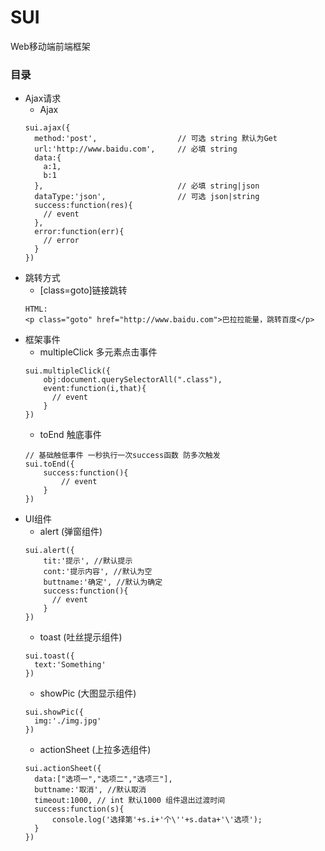 # SUI
Web移动端前端框架

### 目录
- Ajax请求
  - Ajax
  ```
  sui.ajax({
  	method:'post', 					// 可选 string 默认为Get
  	url:'http://www.baidu.com', 	// 必填 string
  	data:{
  	  a:1,
  	  b:1
    },								// 必填 string|json
    dataType:'json', 				// 可选 json|string
    success:function(res){
	  // event
    },
    error:function(err){
	  // error
    }
  })
  ```
- 跳转方式
  - \[class\=goto\]链接跳转
  ```
  HTML:
  <p class="goto" href="http://www.baidu.com">巴拉拉能量，跳转百度</p>
  ```
- 框架事件
  - multipleClick 多元素点击事件
  ```
  sui.multipleClick({
	  obj:document.querySelectorAll(".class"),
	  event:function(i,that){
	  	// event
	  }
  })
  ```
  - toEnd 触底事件
  ```
  // 基础触低事件 一秒执行一次success函数 防多次触发
  sui.toEnd({
      success:function(){
          // event
      }
  })
  ```
- UI组件
  - alert (弹窗组件)  
  ```
  sui.alert({
      tit:'提示', //默认提示
      cont:'提示内容', //默认为空
      buttname:'确定', //默认为确定
      success:function(){
        // event
      }
  })
  ```
  - toast (吐丝提示组件)
  ```
  sui.toast({
  	text:'Something'
  })
  ```
  - showPic (大图显示组件)
  ```
  sui.showPic({
  	img:'./img.jpg'
  })
  ```
  - actionSheet (上拉多选组件)
  ```
  sui.actionSheet({
  	data:["选项一","选项二","选项三"],
  	buttname:'取消', //默认取消
  	timeout:1000, // int 默认1000 组件退出过渡时间
  	success:function(s){
  		console.log('选择第'+s.i+'个\''+s.data+'\'选项');
  	}
  })
  ```
